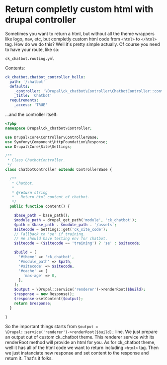 # Return completly custom html with drupal controller

Sometimes you want to return a html, but without all the theme wrappers like logo, nav, etc, but completly custom html code from `<html>` to `</html>` tag. How do we do this? Well it's pretty simple actually. Of course you need to have your route, like so:

`ck_chatbot.routing.yml`

Contents:
```yaml
ck_chatbot.chatbot_controller_hello:
  path: '/chatbot'
  defaults:
    _controller: '\Drupal\ck_chatbot\Controller\ChatbotController::content'
    _title: 'Chatbot'
  requirements:
    _access: 'TRUE'
```

...and the controller itself:

```php
<?php
namespace Drupal\ck_chatbot\Controller;

use Drupal\Core\Controller\ControllerBase;
use Symfony\Component\HttpFoundation\Response;
use Drupal\Core\Site\Settings;

/**
 * Class ChatbotController.
 */
class ChatbotController extends ControllerBase {

  /**
   * Chatbot.
   *
   * @return string
   *   Return html content of chatbot.
   */
  public function content() {

    $base_path = base_path();
    $module_path = drupal_get_path('module', 'ck_chatbot');
    $path = $base_path . $module_path . '/assets';
    $sitecode = Settings::get('ck_site_code');
    // Fallback to 'se' if training.
    // We should have testing env for chatbot.
    $sitecode = ($sitecode == 'training') ? 'se' : $sitecode; 

    $build = [
      '#theme' => 'ck_chatbot',
      '#module_path' => $path,
      '#sitecode' => $sitecode,
      '#cache' => [
        'max-age' => 0,
      ],
    ];
    $output = \Drupal::service('renderer')->renderRoot($build);
    $response = new Response();
    $response->setContent($output);
    return $response;
  }

}
```

So the important things starts from `$output = \Drupal::service('renderer')->renderRoot($build);` line. We just prepare an output out of custom ck_chatbot theme. This renderer service with its renderRoot method will provide an html for you. As for ck_chatbot theme, well it has all of the html code we want to return including `<html>` tag. Then we just instanciate new response and set content to the response and return it. That's it folks.
